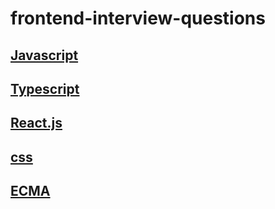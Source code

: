 # frontend-interview-questions

## [Javascript](https://github.com/amoghtelkar/frontend-interview-questions/blob/main/javascript.md)

## [Typescript](https://github.com/amoghtelkar/frontend-interview-questions/blob/main/typescript.md)

## [React.js](https://github.com/amoghtelkar/frontend-interview-questions/blob/main/react.md)

## [css](https://github.com/amoghtelkar/frontend-interview-questions/blob/main/css.md)

## [ECMA](https://github.com/amoghtelkar/frontend-interview-questions/blob/main/ecma.md)
